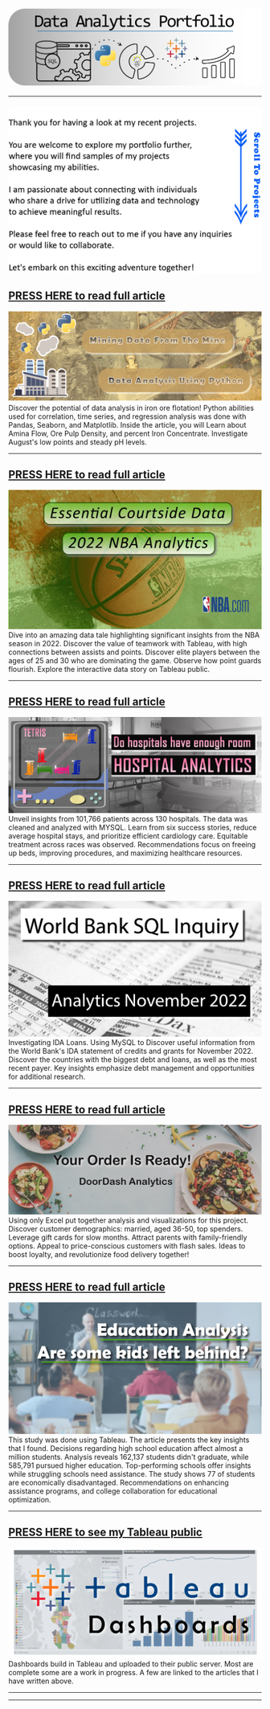 #### <img src="images/Portfolio_Header.png?raw=true"/>

---

#### <img src="images/welcome message2.jpg?raw=true"/>

## [PRESS HERE to read full article](/Factory_Python.md)
<img src="Factory_Visuals/Mining process Banner.jpg?raw=true"/>
Discover the potential of data analysis in iron ore flotation! Python abilities used for correlation, time series, and regression analysis was done with Pandas, Seaborn, and Matplotlib. Inside the article, you will Learn about Amina Flow, Ore Pulp Density, and percent Iron Concentrate. Investigate August's low points and steady pH levels. 

---
## [PRESS HERE to read full article](/NBA_Project.md)
<img src="NBA_Visuals/NBA banner.jpg?raw=true"/>
Dive into an amazing data tale highlighting significant insights from the NBA season in 2022. Discover the value of teamwork with Tableau, with high connections between assists and points. Discover elite players between the ages of 25 and 30 who are dominating the game. Observe how point guards flourish. Explore the interactive data story on Tableau public.

---
## [PRESS HERE to read full article](/Hospital_project.md)
<img src="Hospital_Visuals/Hospital Project banner 2.jpg?raw=true"/>
Unveil insights from 101,766 patients across 130 hospitals. The data was cleaned and analyzed with MYSQL. Learn from six success stories, reduce average hospital stays, and prioritize efficient cardiology care. Equitable treatment across races was observed. Recommendations focus on freeing up beds, improving procedures, and maximizing healthcare resources.

---
## [PRESS HERE to read full article](/Bank_Project.md)
<img src="Bank_Vissuals/Bank Project Headercropped.jpg?raw=true"/>
Investigating IDA Loans. Using MySQL to Discover useful information from the World Bank's IDA statement of credits and grants for November 2022. Discover the countries with the biggest debt and loans, as well as the most recent payer. Key insights emphasize debt management and opportunities for additional research.

---
## [PRESS HERE to read full article](/doordash_project.md)
<img src="images/TitleImage_Doordash_Trimmed.jpg?raw=true"/>
Using only Excel put together analysis and visualizations for this project. Discover customer demographics: married, aged 36-50, top spenders. Leverage gift cards for slow months. Attract parents with family-friendly options. Appeal to price-conscious customers with flash sales. Ideas to boost loyalty, and revolutionize food delivery together!

---
## [PRESS HERE to read full article](/schoolproject.md)
<img src="images/Education project.jpg?raw=true"/>
This study was done using Tableau. The article presents the key insights that I found. Decisions regarding high school education affect almost a million students. Analysis reveals 162,137 students didn't graduate, while 585,791 pursued higher education. Top-performing schools offer insights while struggling schools need assistance. The study shows 77 of students are economically disadvantaged. Recommendations on enhancing assistance programs, and college collaboration for educational optimization.


---
## [PRESS HERE to see my Tableau public](https://public.tableau.com/app/profile/trevor.maxwell4413)
<img src="images/Tableau Thumbnail.png?raw=true"/>
Dashboards build in Tableau and uploaded to their public server. Most are complete some are a work in progress. A few are linked to the articles that I have written above. 

---


---





